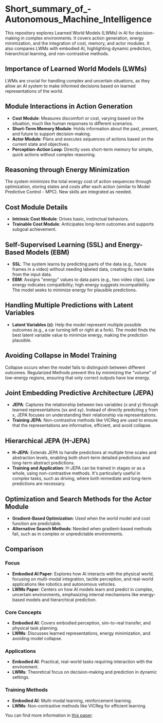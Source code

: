 # Short_summary_of_-Autonomous_Machine_Intelligence
This repository explores Learned World Models (LWMs) in AI for decision-making in complex environments. It covers action generation, energy minimization, and the integration of cost, memory, and actor modules. It also compares LWMs with embodied AI, highlighting dynamic prediction, hierarchical learning, and non-contrastive methods.

## Importance of Learned World Models (LWMs)

LWMs are crucial for handling complex and uncertain situations, as they allow an AI system to make informed decisions based on learned representations of the world.

## Module Interactions in Action Generation

- **Cost Module**: Measures discomfort or cost, varying based on the situation, much like human responses to different scenarios.
- **Short-Term Memory Module**: Holds information about the past, present, and future to support decision-making.
- **Actor Module**: Plans and executes sequences of actions based on the current state and objectives.
- **Perception-Action Loop**: Directly uses short-term memory for simple, quick actions without complex reasoning.

## Reasoning through Energy Minimization

The system minimizes the total energy cost of action sequences through optimization, storing states and costs after each action (similar to Model Predictive Control - MPC). New skills are integrated as needed.

## Cost Module Details

- **Intrinsic Cost Module**: Drives basic, instinctual behaviors.
- **Trainable Cost Module**: Anticipates long-term outcomes and supports subgoal achievement.

## Self-Supervised Learning (SSL) and Energy-Based Models (EBM)

- **SSL**: The system learns by predicting parts of the data (e.g., future frames in a video) without needing labeled data, creating its own tasks from the input data.
- **EBM**: Assigns "energy" values to data pairs (e.g., two video clips). Low energy indicates compatibility; high energy suggests incompatibility. The model seeks to minimize energy for plausible predictions.

## Handling Multiple Predictions with Latent Variables

- **Latent Variables (z)**: Help the model represent multiple possible outcomes (e.g., a car turning left or right at a fork). The model finds the best latent variable value to minimize energy, making the prediction plausible.

## Avoiding Collapse in Model Training

Collapse occurs when the model fails to distinguish between different outcomes. Regularized Methods prevent this by minimizing the "volume" of low-energy regions, ensuring that only correct outputs have low energy.

## Joint Embedding Predictive Architecture (JEPA)

- **JEPA**: Captures the relationship between two variables (x and y) through learned representations (sx and sy). Instead of directly predicting y from x, JEPA focuses on understanding their relationship via representations.
- **Training JEPA**: Non-contrastive methods like VICReg are used to ensure that the representations are informative, efficient, and avoid collapse.

## Hierarchical JEPA (H-JEPA)

- **H-JEPA**: Extends JEPA to handle predictions at multiple time scales and abstraction levels, enabling both short-term detailed predictions and long-term abstract predictions.
- **Training and Application**: H-JEPA can be trained in stages or as a whole, using non-contrastive methods. It's particularly useful in complex tasks, such as driving, where both immediate and long-term predictions are necessary.

## Optimization and Search Methods for the Actor Module

- **Gradient-Based Optimization**: Used when the world model and cost function are predictable.
- **Alternative Search Methods**: Needed when gradient-based methods fail, such as in complex or unpredictable environments.

## Comparison

### Focus

- **Embodied AI Paper**: Explores how AI interacts with the physical world, focusing on multi-modal integration, tactile perception, and real-world applications like robotics and autonomous vehicles.
- **LWMs Paper**: Centers on how AI models learn and predict in complex, uncertain environments, emphasizing internal mechanisms like energy-based models and hierarchical prediction.

### Core Concepts

- **Embodied AI**: Covers embodied perception, sim-to-real transfer, and physical task planning.
- **LWMs**: Discusses learned representations, energy minimization, and avoiding model collapse.

### Applications

- **Embodied AI**: Practical, real-world tasks requiring interaction with the environment.
- **LWMs**: Theoretical focus on decision-making and prediction in dynamic settings.

### Training Methods

- **Embodied AI**: Multi-modal learning, reinforcement learning.
- **LWMs**: Non-contrastive methods like VICReg for efficient learning.

You can find more information in [this paper](https://openreview.net/pdf?id=BZ5a1r-kVsf).
